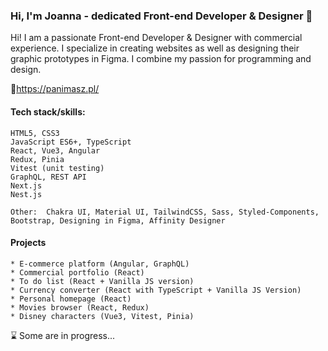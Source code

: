 ### Hi, I'm Joanna - dedicated Front-end Developer & Designer 👋
Hi! I am a passionate Front-end Developer & Designer with commercial experience. I specialize in creating websites as well as designing their graphic prototypes in Figma. I combine my passion for programming and design.

🔗https://panimasz.pl/

#### Tech stack/skills:
```
HTML5, CSS3
JavaScript ES6+, TypeScript
React, Vue3, Angular
Redux, Pinia
Vitest (unit testing)
GraphQL, REST API
Next.js
Nest.js
```
```
Other:  Chakra UI, Material UI, TailwindCSS, Sass, Styled-Components, Bootstrap, Designing in Figma, Affinity Designer
```

#### Projects
```
* E-commerce platform (Angular, GraphQL)
* Commercial portfolio (React)
* To do list (React + Vanilla JS version)
* Currency converter (React with TypeScript + Vanilla JS Version)
* Personal homepage (React)
* Movies browser (React, Redux)
* Disney characters (Vue3, Vitest, Pinia)
```
⌛ Some are in progress...

